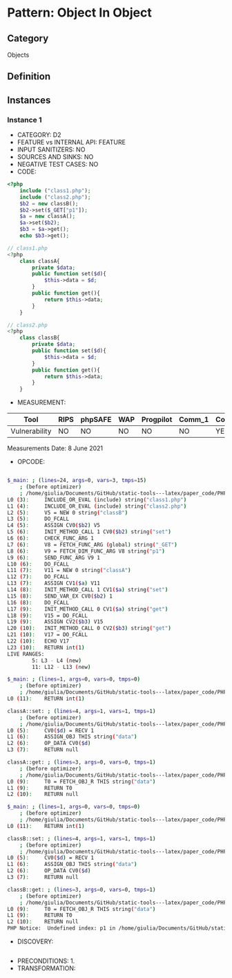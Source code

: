 # Pattern: Object In Object

## Category

Objects

## Definition

## Instances

### Instance 1

- CATEGORY: D2
- FEATURE vs INTERNAL API: FEATURE
- INPUT SANITIZERS:  NO
- SOURCES AND SINKS: NO 
- NEGATIVE TEST CASES: NO
- CODE:

```php
<?php
	include ("class1.php");
	include ("class2.php");
	$b2 = new classB();
	$b2->set($_GET["p1"]);
	$a = new classA();
	$a->set($b2);
	$b3 = $a->get();
	echo $b3->get();

// class1.php
<?php
	class classA{
    	private $data;
    	public function set($d){
        	$this->data = $d;
    	}
    	public function get(){
        	return $this->data;
    	}
	}

// class2.php
<?php
	class classB{
    	private $data;
    	public function set($d){
        	$this->data = $d;
    	}
    	public function get(){
        	return $this->data;
    	}
	}
```

- MEASUREMENT:

| Tool          | RIPS | phpSAFE | WAP  | Progpilot | Comm_1 | Comm_2 | Correct |
| ------------- | ---- | ------- | ---- | --------- | ------- | --------- | ------- |
| Vulnerability | NO   | NO      | NO   | NO        | NO      | YES       | YES     |
Measurements Date: 8 June 2021

- OPCODE:

```bash

$_main: ; (lines=24, args=0, vars=3, tmps=15)
    ; (before optimizer)
    ; /home/giulia/Documents/GitHub/static-tools---latex/paper_code/PHP/Testability_Patterns/75_object_in_object/75_object_in_object.php:1-10
L0 (3):     INCLUDE_OR_EVAL (include) string("class1.php")
L1 (4):     INCLUDE_OR_EVAL (include) string("class2.php")
L2 (5):     V5 = NEW 0 string("classB")
L3 (5):     DO_FCALL
L4 (5):     ASSIGN CV0($b2) V5
L5 (6):     INIT_METHOD_CALL 1 CV0($b2) string("set")
L6 (6):     CHECK_FUNC_ARG 1
L7 (6):     V8 = FETCH_FUNC_ARG (global) string("_GET")
L8 (6):     V9 = FETCH_DIM_FUNC_ARG V8 string("p1")
L9 (6):     SEND_FUNC_ARG V9 1
L10 (6):    DO_FCALL
L11 (7):    V11 = NEW 0 string("classA")
L12 (7):    DO_FCALL
L13 (7):    ASSIGN CV1($a) V11
L14 (8):    INIT_METHOD_CALL 1 CV1($a) string("set")
L15 (8):    SEND_VAR_EX CV0($b2) 1
L16 (8):    DO_FCALL
L17 (9):    INIT_METHOD_CALL 0 CV1($a) string("get")
L18 (9):    V15 = DO_FCALL
L19 (9):    ASSIGN CV2($b3) V15
L20 (10):   INIT_METHOD_CALL 0 CV2($b3) string("get")
L21 (10):   V17 = DO_FCALL
L22 (10):   ECHO V17
L23 (10):   RETURN int(1)
LIVE RANGES:
        5: L3 - L4 (new)
        11: L12 - L13 (new)

$_main: ; (lines=1, args=0, vars=0, tmps=0)
    ; (before optimizer)
    ; /home/giulia/Documents/GitHub/static-tools---latex/paper_code/PHP/Testability_Patterns/75_object_in_object/class1.php:1-11
L0 (11):    RETURN int(1)

classA::set: ; (lines=4, args=1, vars=1, tmps=1)
    ; (before optimizer)
    ; /home/giulia/Documents/GitHub/static-tools---latex/paper_code/PHP/Testability_Patterns/75_object_in_object/class1.php:5-7
L0 (5):     CV0($d) = RECV 1
L1 (6):     ASSIGN_OBJ THIS string("data")
L2 (6):     OP_DATA CV0($d)
L3 (7):     RETURN null

classA::get: ; (lines=3, args=0, vars=0, tmps=1)
    ; (before optimizer)
    ; /home/giulia/Documents/GitHub/static-tools---latex/paper_code/PHP/Testability_Patterns/75_object_in_object/class1.php:8-10
L0 (9):     T0 = FETCH_OBJ_R THIS string("data")
L1 (9):     RETURN T0
L2 (10):    RETURN null

$_main: ; (lines=1, args=0, vars=0, tmps=0)
    ; (before optimizer)
    ; /home/giulia/Documents/GitHub/static-tools---latex/paper_code/PHP/Testability_Patterns/75_object_in_object/class2.php:1-11
L0 (11):    RETURN int(1)

classB::set: ; (lines=4, args=1, vars=1, tmps=1)
    ; (before optimizer)
    ; /home/giulia/Documents/GitHub/static-tools---latex/paper_code/PHP/Testability_Patterns/75_object_in_object/class2.php:5-7
L0 (5):     CV0($d) = RECV 1
L1 (6):     ASSIGN_OBJ THIS string("data")
L2 (6):     OP_DATA CV0($d)
L3 (7):     RETURN null

classB::get: ; (lines=3, args=0, vars=0, tmps=1)
    ; (before optimizer)
    ; /home/giulia/Documents/GitHub/static-tools---latex/paper_code/PHP/Testability_Patterns/75_object_in_object/class2.php:8-10
L0 (9):     T0 = FETCH_OBJ_R THIS string("data")
L1 (9):     RETURN T0
L2 (10):    RETURN null
PHP Notice:  Undefined index: p1 in /home/giulia/Documents/GitHub/static-tools---latex/paper_code/PHP/Testability_Patterns/75_object_in_object/75_object_in_object.php on line 6
```

- DISCOVERY:

```bash

```

- PRECONDITIONS:
  1.
- TRANSFORMATION:

```

```

